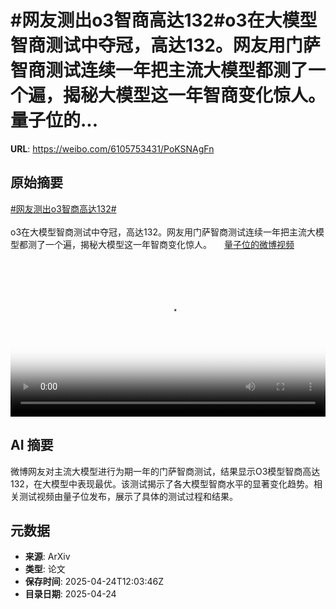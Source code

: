 # #网友测出o3智商高达132#o3在大模型智商测试中夺冠，高达132。网友用门萨智商测试连续一年把主流大模型都测了一个遍，揭秘大模型这一年智商变化惊人。 量子位的...

**URL**: https://weibo.com/6105753431/PoKSNAgFn

## 原始摘要

<a href="https://m.weibo.cn/search?containerid=231522type%3D1%26t%3D10%26q%3D%23%E7%BD%91%E5%8F%8B%E6%B5%8B%E5%87%BAo3%E6%99%BA%E5%95%86%E9%AB%98%E8%BE%BE132%23&amp;extparam=%23%E7%BD%91%E5%8F%8B%E6%B5%8B%E5%87%BAo3%E6%99%BA%E5%95%86%E9%AB%98%E8%BE%BE132%23" data-hide=""><span class="surl-text">#网友测出o3智商高达132#</span></a><br><br>o3在大模型智商测试中夺冠，高达132。网友用门萨智商测试连续一年把主流大模型都测了一个遍，揭秘大模型这一年智商变化惊人。 <a href="https://video.weibo.com/show?fid=1034:5158999960780830" data-hide=""><span class="url-icon"><img style="width: 1rem;height: 1rem" src="https://h5.sinaimg.cn/upload/2015/09/25/3/timeline_card_small_video_default.png" referrerpolicy="no-referrer"></span><span class="surl-text">量子位的微博视频</span></a> <br clear="both"><div style="clear: both"></div><video controls="controls" poster="https://tvax2.sinaimg.cn/orj480/006Fd7o3ly1i0s048yxsej30u01hcmzw.jpg" style="width: 100%"><source src="https://f.video.weibocdn.com/o0/0uApTeTclx08nIZOpCHK01041200hys30E010.mp4?label=mp4_720p&amp;template=720x1280.24.0&amp;ori=0&amp;ps=1CwnkDw1GXwCQx&amp;Expires=1745499735&amp;ssig=Q35XZp3gkU&amp;KID=unistore,video"><source src="https://f.video.weibocdn.com/o0/FC2VKqVMlx08nIZOyVug010412009Qza0E010.mp4?label=mp4_hd&amp;template=540x960.24.0&amp;ori=0&amp;ps=1CwnkDw1GXwCQx&amp;Expires=1745499735&amp;ssig=mIiYiMV%2BLu&amp;KID=unistore,video"><source src="https://f.video.weibocdn.com/o0/Ghk562eElx08nIZOaLI4010412004QU40E010.mp4?label=mp4_ld&amp;template=360x640.24.0&amp;ori=0&amp;ps=1CwnkDw1GXwCQx&amp;Expires=1745499735&amp;ssig=DU1RTpIAN9&amp;KID=unistore,video"><p>视频无法显示，请前往<a href="https://video.weibo.com/show?fid=1034%3A5158999960780830" target="_blank" rel="noopener noreferrer">微博视频</a>观看。</p></video>

## AI 摘要

微博网友对主流大模型进行为期一年的门萨智商测试，结果显示O3模型智商高达132，在大模型中表现最优。该测试揭示了各大模型智商水平的显著变化趋势。相关测试视频由量子位发布，展示了具体的测试过程和结果。

## 元数据

- **来源**: ArXiv
- **类型**: 论文
- **保存时间**: 2025-04-24T12:03:46Z
- **目录日期**: 2025-04-24
